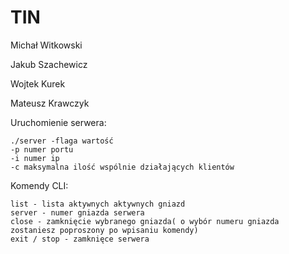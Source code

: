 # TIN
Michał Witkowski

Jakub Szachewicz

Wojtek Kurek

Mateusz Krawczyk

Uruchomienie serwera:
```
./server -flaga wartość
-p numer portu
-i numer ip
-c maksymalna ilość wspólnie działających klientów
```


Komendy CLI:
```
list - lista aktywnych aktywnych gniazd
server - numer gniazda serwera
close - zamknięcie wybranego gniazda( o wybór numeru gniazda zostaniesz poproszony po wpisaniu komendy)
exit / stop - zamknięce serwera
```
